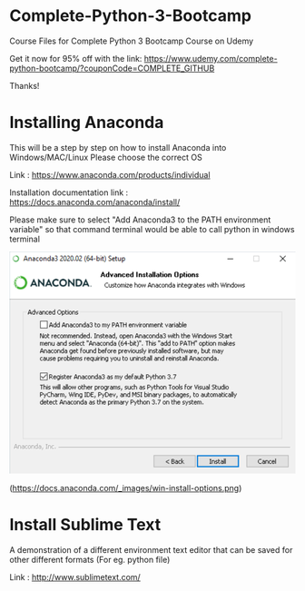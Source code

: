 # Complete-Python-3-Bootcamp
Course Files for Complete Python 3 Bootcamp Course on Udemy


Get it now for 95% off with the link:
https://www.udemy.com/complete-python-bootcamp/?couponCode=COMPLETE_GITHUB

Thanks!


# Installing Anaconda
This will be a step by step on how to install Anaconda into Windows/MAC/Linux
Please choose the correct OS


Link : https://www.anaconda.com/products/individual 

Installation documentation link : https://docs.anaconda.com/anaconda/install/

Please make sure to select "Add Anaconda3 to the PATH environment variable" so that command terminal would be able to call python in windows terminal

![PATH Environment Image](/images/Path.png)

(https://docs.anaconda.com/_images/win-install-options.png)

# Install Sublime Text
A demonstration of a different environment text editor that can be saved for other different formats (For eg. python file)

Link : http://www.sublimetext.com/
